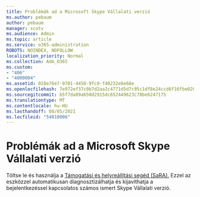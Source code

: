 ```yaml
---
title: Problémák ad a Microsoft Skype Vállalati verzió
ms.author: pebaum
author: pebaum
manager: scotv
ms.audience: Admin
ms.topic: article
ms.service: o365-administration
ROBOTS: NOINDEX, NOFOLLOW
localization_priority: Normal
ms.collection: Adm_O365
ms.custom:
- "406"
- "4000004"
ms.assetid: 028e76e7-9701-4450-9fc9-f40232e8e68e
ms.openlocfilehash: 7e972ef37c0b7d2aa2c4771d5d7c95c1df8e24ccd6f16fbe020900d10ea42de0
ms.sourcegitcommit: b5f7da89a650d2915dc652449623c78be6247175
ms.translationtype: MT
ms.contentlocale: hu-HU
ms.lasthandoff: 08/05/2021
ms.locfileid: "54010006"
---
```

# <a name="problems-signing-in-to-microsoft-skype-for-business"></a>Problémák ad a Microsoft Skype Vállalati verzió

Töltse le és használja a [Támogatási és helyreállítási segéd (SaRA).](https://aka.ms/SaRA-SkypeForBusinessSignIn)
Ezzel az eszközzel automatikusan diagnosztizálhatja és kijavíthatja a bejelentkezéssel kapcsolatos számos ismert Skype Vállalati verzió.